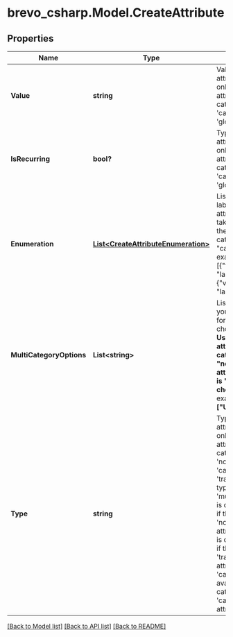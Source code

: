 # brevo_csharp.Model.CreateAttribute
## Properties

Name | Type | Description | Notes
------------ | ------------- | ------------- | -------------
**Value** | **string** | Value of the attribute. Use only if the attribute&#39;s category is &#39;calculated&#39; or &#39;global&#39; | [optional] 
**IsRecurring** | **bool?** | Type of the attribute. Use only if the attribute&#39;s category is &#39;calculated&#39; or &#39;global&#39; | [optional] 
**Enumeration** | [**List&lt;CreateAttributeEnumeration&gt;**](CreateAttributeEnumeration.md) | List of values and labels that the attribute can take. Use only if the attribute&#39;s category is &quot;category&quot;. For example, [{&quot;value&quot;:1, &quot;label&quot;:&quot;male&quot;}, {&quot;value&quot;:2, &quot;label&quot;:&quot;female&quot;}] | [optional] 
**MultiCategoryOptions** | **List&lt;string&gt;** | List of options you want to add for multiple-choice attribute. **Use only if the attribute&#39;s category is &quot;normal&quot; and attribute&#39;s type is &quot;multiple-choice&quot;.** For example: **[&quot;USA&quot;,&quot;INDIA&quot;]**  | [optional] 
**Type** | **string** | Type of the attribute. Use only if the attribute&#39;s category is &#39;normal&#39;, &#39;category&#39; or &#39;transactional&#39; ( type &#39;user&#39; and &#39;multiple-choice&#39; is only available if the category is &#39;normal&#39; attribute, type &#39;id&#39; is only available if the category is &#39;transactional&#39; attribute &amp; type &#39;category&#39; is only available if the category is &#39;category&#39; attribute ) | [optional] 

[[Back to Model list]](../README.md#documentation-for-models) [[Back to API list]](../README.md#documentation-for-api-endpoints) [[Back to README]](../README.md)

